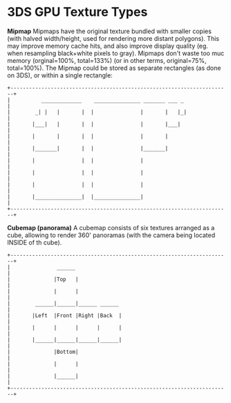# 3DS GPU Texture Types


**Mipmap**
Mipmaps have the original texture bundled with smaller copies (with
halved width/height, used for rendering more distant polygons). This may
improve memory cache hits, and also improve display quality (eg. when
resampling black+white pixels to gray). Mipmaps don\'t waste too muc
memory (orginal=100%, total=133%) (or in other terms, original=75%,
total=100%).
The Mipmap could be stored as separate rectangles (as done on 3DS), or
within a single rectangle:

```
+-----------------------------------------------------------------------+
|          _____________    _______________ _______ ___ _               |
|        _| |   |       |  |               |       |   |_|              |
|       |___|   |       |  |               |       |___|                |
|       |       |       |  |               |       |                    |
|       |_______|       |  |               |_______|                    |
|       |               |  |               |                            |
|       |               |  |               |                            |
|       |               |  |               |                            |
|       |_______________|  |_______________|                            |
+-----------------------------------------------------------------------+
```


**Cubemap (panorama)**
A cubemap consists of six textures arranged as a cube, allowing to
render 360\' panoramas (with the camera being located INSIDE of th
cube).

```
+-----------------------------------------------------------------------+
|               ______                                                  |
|              |Top   |                                                 |
|              |      |                                                 |
|        ______|______|______ ______                                    |
|       |Left  |Front |Right |Back  |                                   |
|       |      |      |      |      |                                   |
|       |______|______|______|______|                                   |
|              |Bottom|                                                 |
|              |      |                                                 |
|              |______|                                                 |
+-----------------------------------------------------------------------+
```





